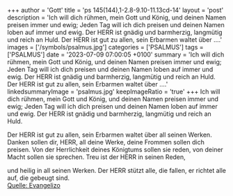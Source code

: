 +++
author = 'Gott'
title = 'ps 145(144),1-2.8-9.10-11.13cd-14'
layout = 'post'
description = 'Ich will dich rühmen, mein Gott und König, und deinen Namen preisen immer und ewig; Jeden Tag will ich dich preisen und deinen Namen loben auf immer und ewig.  Der HERR ist gnädig und barmherzig, langmütig und reich an Huld.  Der HERR ist gut zu allen, sein Erbarmen waltet über ....'
images = ['/symbols/psalmus.jpg']
categories = ['PSALMUS']
tags = ['PSALMUS']
date = '2023-07-09 07:00:05 +0100'
summary = 'Ich will dich rühmen, mein Gott und König, und deinen Namen preisen immer und ewig; Jeden Tag will ich dich preisen und deinen Namen loben auf immer und ewig.  Der HERR ist gnädig und barmherzig, langmütig und reich an Huld.  Der HERR ist gut zu allen, sein Erbarmen waltet über ....'
linkedsummaryImage = 'psalmus.jpg'
keepImageRatio = 'true'
+++
Ich will dich rühmen, mein Gott und König,
und deinen Namen preisen immer und ewig;
Jeden Tag will ich dich preisen und deinen Namen loben auf immer und ewig. 
Der HERR ist gnädig und barmherzig, langmütig und reich an Huld.

Der HERR ist gut zu allen, sein Erbarmen waltet über all seinen Werken.<!--more--> 
Danken sollen dir, HERR, all deine Werke, deine Frommen sollen dich preisen.
Von der Herrlichkeit deines Königtums sollen sie reden, von deiner Macht sollen sie sprechen. 
Treu ist der HERR in seinen Reden, 

und heilig in all seinen Werken.
Der HERR stützt alle, die fallen, er richtet alle auf, die gebeugt sind.<br> [Quelle: Evangelizo](https://evangeliumtagfuertag.org/DE/gospel)